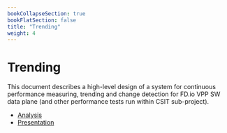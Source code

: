 ```yaml
---
bookCollapseSection: true
bookFlatSection: false
title: "Trending"
weight: 4
---
```


# Trending

This document describes a high-level design of a system for continuous
performance measuring, trending and change detection for FD.io VPP SW
data plane (and other performance tests run within CSIT sub-project).

- [Analysis](analysis)
- [Presentation](presentation)
